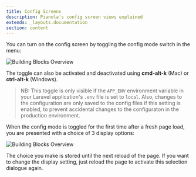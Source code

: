 ```yaml
---
title: Config Screens
description: Pianola's config screen views explained
extends: _layouts.documentation
section: content
---
```


You can turn on the config screen by toggling the config mode switch in the menu:

![Building Blocks Overview](/assets/img/config_toggle.png)

The toggle can also be activated and deactivated using **cmd-alt-k** (Mac) or **ctrl-alt-k** (Windows).

> NB: This toggle is only visible if the `APP_ENV` environment variable in your Laravel application's `.env` file is set to `local`. Also, changes to the configuration are only saved to the config files if this setting is enabled, to prevent accidental changes to the configuraton in the production environment.

When the config mode is toggled for the first time after a fresh page load, you are presented with a choice of 3 display options:

![Building Blocks Overview](/assets/img/config_display_preferences.png)

The choice you make is stored until the next reload of the page. If you want to change the display setting, just reload the page to activate this selection dialogue again.
